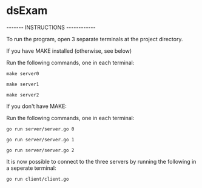 # dsExam

------- INSTRUCTIONS ------------

To run the program, open 3 separate terminals at the project directory.

If you have MAKE installed (otherwise, see below)

Run the following commands, one in each terminal:

    make server0

    make server1

    make server2

If you don't have MAKE:

Run the following commands, one in each terminal:

    go run server/server.go 0

    go run server/server.go 1

    go run server/server.go 2

It is now possible to connect to the three servers by running the following in a seperate terminal:

    go run client/client.go   
